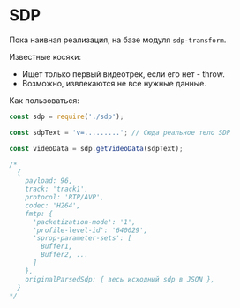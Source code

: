 SDP
====

Пока наивная реализация, на базе модуля `sdp-transform`.

Известные косяки:
- Ищет только первый видеотрек, если его нет - throw.
- Возможно, извлекаются не все нужные данные.

Как пользоваться:

```js
const sdp = require('./sdp');

const sdpText = 'v=.........'; // Сюда реальное тело SDP

const videoData = sdp.getVideoData(sdpText);

/*
  {
    payload: 96,
    track: 'track1',
    protocol: 'RTP/AVP',
    codec: 'H264',
    fmtp: {
      'packetization-mode': '1',
      'profile-level-id': '640029',
      'sprop-parameter-sets': [
        Buffer1,
        Buffer2, ...
      ]
    },
    originalParsedSdp: { весь исходный sdp в JSON },
  }
*/
```
